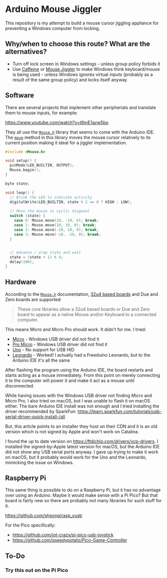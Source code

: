 # Arduino Mouse Jiggler

This repository is my attempt to build a mouse cursor jiggling appliance for
preventing a Windows computer from locking.

## Why/when to choose this route? What are the alternatives?

- Turn off lock screen in Windows settings - unless group policy forbids it
- Use [Caffeine](https://www.zhornsoftware.co.uk/caffeine/) or
  [Mouse Jiggler](https://github.com/cerebrate/mousejiggler) to make Windows
  think keyboard/mouse is being used - unless Windows ignores virtual inputs
  (probably as a result of the same group policy) and locks itself anyway

## Software

There are several projects that implement other peripherials and translate them
to mouse inputs, for example:

https://www.youtube.com/watch?v=t8mE1ayw5bo

They all use the [`Mouse.h`](https://www.arduino.cc/en/Reference.MouseKeyboard)
library that seems to come with the Arduino IDE. The
[`move`](https://www.arduino.cc/reference/en/language/functions/usb/mouse/mousemove/)
method in this library moves the mouse cursor relatively to its current position
making it ideal for a jiggler implementation.

```ino
#include <Mouse.h>

void setup() {
  pinMode(LED_BUILTIN, OUTPUT);
  Mouse.begin();
}

byte state;

void loop() {
  // Blink the LED to indicate activity
  digitalWrite(LED_BUILTIN, state % 2 == 0 ? HIGH : LOW);
  
  // Move the mouse in cyclic diagonal
  switch (state) {
    case 0: Mouse.move(10, -10, 0); break;
    case 1: Mouse.move(10, 10, 0); break;
    case 2: Mouse.move(-10, 10, 0); break;
    case 3: Mouse.move(-10, -10, 0); break;
  }
  

  // Advance / wrap state and wait
  state = (state + 1) % 4;
  delay(100);
}
```

## Hardware

According to the [`Mouse.h`](https://www.arduino.cc/en/Reference.MouseKeyboard)
documentation, [32u4 based boards](https://learn.adafruit.com/how-to-choose-a-microcontroller/next-step-32u4-boards)
and Due and Zero boards are supported:

> These core libraries allow a 32u4 based boards or Due and Zero board to appear
> as a native Mouse and/or Keyboard to a connected computer.

This means Micro and Micro Pro should work. It didn't for me. I tried:

- [Micro](https://store.arduino.cc/arduino-micro) - Windows USB driver did not
  find it
- [Pro Micro](https://www.sparkfun.com/products/12640) - Windows USB driver did
  not find it
- [Uno](https://store.arduino.cc/arduino-uno-rev3) - No support for USB HID
- [Leonardo](https://store.arduino.cc/arduino-leonardo-with-headers) - Worked!
  I actually had a Freeduino Leonardo, but to the Arduino IDE it's all the same

After flashing the program using the Arduino IDE, the board restarts and starts
acting as a mouse immediately. From this point on merely connecting it to the
computer will power it and make it act as a mouse until disconnected.

While having issues with the Windows USB driver not finding Micro and Micro Pro,
I also tried on macOS, but I was unable to flash it on macOS either. The bare
Arduino IDE install was not enough and I tried installing the driver recommended
by SparkFun: https://learn.sparkfun.com/tutorials/usb-serial-driver-quick-install-/all

But, this article points to an installer they host on their CDN and it is an old
version which is not signed by Apple and won't work on Catalina.

I found the up to date version on https://ftdichip.com/drivers/vcp-drivers. I
installed the signed-by-Apple latest version for macOS, but the Arduino IDE did
not show any USB serial ports anyway. I gave up trying to make it work on macOS,
but it probably would work for the Uno and the Leonardo, mimicking the issue on
Windows.

## Raspberry Pi

This same thing is possible to do on a Raspberry Pi, but it has no advantage
over using an Arduino. Maybe it would make sense with a Pi Pico? But that
board is fairly new so there are probably not many libraries for such stuff
for it.

https://github.com/stjeong/rasp_vusb

For the Pico specifically:

- https://github.com/iot-crazy/pi-pico-usb-joystick
- https://github.com/speedypotato/Pico-Game-Controller

## To-Do

### Try this out on the Pi Pico
